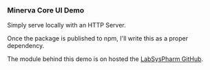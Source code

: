 ### Minerva Core UI Demo

Simply serve locally with an HTTP Server.

Once the package is published to npm, I'll write this as a proper dependency.

The module behind this demo is on hosted the [LabSysPharm GitHub][core].

[core]: https://github.com/labsyspharm/minerva-core-ui#minerva-core-ui

